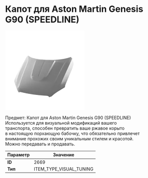 # Капот для Aston Martin Genesis G90 (SPEEDLINE)

![Item Image](../img/2669.webp?raw=true)

Предмет: Капот для Aston Martin Genesis G90 (SPEEDLINE)<br>Используется для визуальной модификаций вашего<br>транспорта, способен превратить ваше ржавое корыто<br>в настоящую порхающую бабочку, что обязательно привлечет<br>внимание прохожих своим уникальным стилем и красотой.<br>Можно передавать и продавать.


| Параметр | Значение |
|----------|----------|
| **ID** | 2669 |
| **Тип** | ITEM_TYPE_VISUAL_TUNING |

